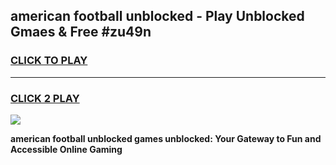 
## american football unblocked - Play Unblocked Gmaes & Free #zu49n
<h3>
<a href="https://news.freeplayer.one?title=american_football_unblocked&ref=03M">CLICK TO PLAY</a></h3>
<hr>

<h3>
<a href="https://news.freeplayer.one?title=american_football_unblocked&ref=03M">CLICK 2 PLAY</a>
  
</h3>

<a href="https://news.freeplayer.one?title=american_football_unblocked&ref=03M"><img src="https://clearcache.store/games.png"></a>


**american football unblocked games unblocked: Your Gateway to Fun and Accessible Online Gaming**
